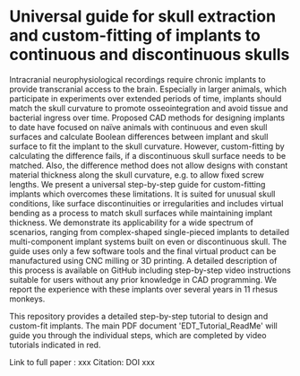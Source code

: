 # Universal guide for skull extraction and custom-fitting of implants to continuous and discontinuous skulls

Intracranial neurophysiological recordings require chronic implants to provide transcranial access to the brain. Especially in larger animals, which participate in experiments over extended periods of time, implants should match the skull curvature to promote osseointegration and avoid tissue and bacterial ingress over time. Proposed CAD methods for designing implants to date have focused on naïve animals with continuous and even skull surfaces and calculate Boolean differences between implant and skull surface to fit the implant to the skull curvature. However, custom-fitting by calculating the difference fails, if a discontinuous skull surface needs to be matched. Also, the difference method does not allow designs with constant material thickness along the skull curvature, e.g. to allow fixed screw lengths. We present a universal step-by-step guide for custom-fitting implants which overcomes these limitations. It is suited for unusual skull conditions, like surface discontinuities or irregularities and includes virtual bending as a process to match skull surfaces while maintaining implant thickness. We demonstrate its applicability for a wide spectrum of scenarios, ranging from complex-shaped single-pieced implants to detailed multi-component implant systems built on even or discontinuous skull. The guide uses only a few software tools and the final virtual product can be manufactured using CNC milling or 3D printing. A detailed description of this process is available on GitHub including step-by-step video instructions suitable for users without any prior knowledge in CAD programming. We report the experience with these implants over several years in 11 rhesus monkeys.

This repository provides a detailed step-by-step tutorial to design and custom-fit implants. The main PDF document 'EDT_Tutorial_ReadMe' will guide you through the individual steps, which are completed by video tutorials indicated in red.

Link to full paper : xxx
Citation: DOI xxx
